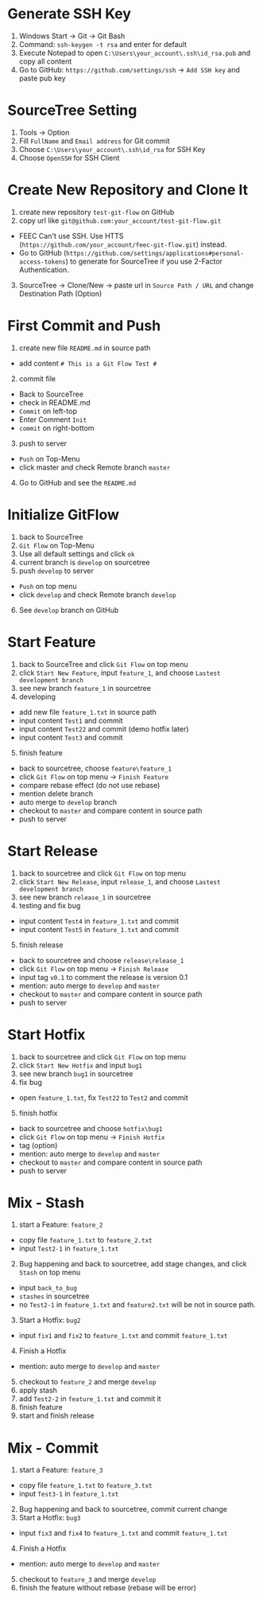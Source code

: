 # Generate SSH Key
1. Windows Start -> Git -> Git Bash
2. Command: `ssh-keygen -t rsa` and enter for default
3. Execute Notepad to open `C:\Users\your_account\.ssh\id_rsa.pub` and copy all content
4. Go to GitHub: `https://github.com/settings/ssh` -> `Add SSH key` and paste pub key

# SourceTree Setting
1. Tools -> Option
2. Fill `FullName` and `Email address` for Git commit
3. Choose `C:\Users\your_account\.ssh\id_rsa` for SSH Key
4. Choose `OpenSSH` for SSH Client

# Create New Repository and Clone It 
1. create new repository `test-git-flow` on GitHub
2. copy url like `git@github.com:your_account/test-git-flow.git`
  * FEEC Can't use SSH. Use HTTS (`https://github.com/your_account/feec-git-flow.git`) instead.
  * Go to GitHub (`https://github.com/settings/applications#personal-access-tokens`) to generate for SourceTree if you use 2-Factor Authentication.
3. SourceTree -> Clone/New -> paste url in `Source Path / URL` and change Destination Path (Option)

# First Commit and Push
1. create new file `README.md` in source path
  * add content `# This is a Git Flow Test #`
2. commit file
  * Back to SourceTree
  * check in README.md
  * `Commit` on left-top
  * Enter Comment `Init`
  * `commit` on right-bottom
3. push to server
  * `Push` on Top-Menu
  * click master and check Remote branch `master`
4. Go to GitHub and see the `README.md`

# Initialize GitFlow
1. back to SourceTree
2. `Git Flow` on Top-Menu
3. Use all default settings and click `ok`
4. current branch is `develop` on sourcetree
5. push `develop` to server
  * `Push` on top menu
  * click `develop` and check Remote branch `develop`
6. See `develop` branch on GitHub

# Start Feature
1. back to SourceTree and click `Git Flow` on top menu
2. click `Start New Feature`, input `feature_1`, and choose `Lastest development branch`
3. see new branch `feature_1` in sourcetree
4. developing
  * add new file `feature_1.txt` in source path
  * input content `Test1` and commit
  * input content `Test22` and commit (demo hotfix later)
  * input content `Test3` and commit
5. finish feature
  * back to sourcetree, choose `feature\feature_1` 
  * click `Git Flow` on top menu -> `Finish Feature`
  * compare rebase effect (do not use rebase)
  * mention delete branch
  * auto merge to `develop` branch
  * checkout to `master` and compare content in source path
  * push to server

# Start Release
1. back to sourcetree and click `Git Flow` on top menu
2. click `Start New Release`, input `release_1`, and choose `Lastest development branch`
3. see new branch `release_1` in sourcetree
4. testing and fix bug
  * input content `Test4` in `feature_1.txt` and commit
  * input content `Test5` in `feature_1.txt` and commit
5. finish release
  * back to sourcetree and choose `release\release_1`
  * click `Git Flow` on top menu -> `Finish Release`
  * input tag `v0.1` to comment the release is version 0.1
  * mention: auto merge to `develop` and `master`
  * checkout to `master` and compare content in source path
  * push to server

# Start Hotfix
1. back to sourcetree and click `Git Flow` on top menu
2. click `Start New Hotfix` and input `bug1`
3. see new branch `bug1` in sourcetree
4. fix bug
  * open `feature_1.txt`, fix `Test22` to `Test2` and commit
5. finish hotfix
  * back to sourcetree and choose `hotfix\bug1`
  * click `Git Flow` on top menu -> `Finish Hotfix`
  * tag (option)
  * mention: auto merge to `develop` and `master`
  * checkout to `master` and compare content in source path
  * push to server

# Mix - Stash
1. start a Feature: `feature_2`
  * copy file `feature_1.txt` to `feature_2.txt`
  * input `Test2-1` in `feature_1.txt`
2. Bug happening and back to sourcetree, add stage changes, and click `Stash` on top menu
  * input `back_to_bug`
  * `stashes` in sourcetree
  * no `Test2-1` in `feature_1.txt` and `feature2.txt` will be not in source path.
3. Start a Hotfix: `bug2`
  * input `fix1` and `fix2` to `feature_1.txt` and commit `feature_1.txt`
4. Finish a Hotfix
  * mention: auto merge to `develop` and `master`
5. checkout to `feature_2` and merge `develop`
6. apply stash
7. add `Test2-2` in `feature_1.txt` and commit it
8. finish feature
9. start and finish release

# Mix - Commit
1. start a Feature: `feature_3`
  * copy file `feature_1.txt` to `feature_3.txt`
  * input `Test3-1` in `feature_1.txt`
2. Bug happening and back to sourcetree, commit current change
3. Start a Hotfix: `bug3`
  * input `fix3` and `fix4` to `feature_1.txt` and commit `feature_1.txt`
4. Finish a Hotfix
  * mention: auto merge to `develop` and `master`
5. checkout to `feature_3` and merge `develop`
6. finish the feature without rebase (rebase will be error)